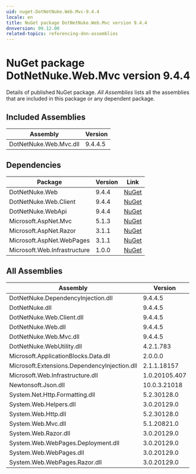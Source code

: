 ```yaml
---
uid: nuget-DotNetNuke.Web.Mvc-9.4.4
locale: en
title: NuGet package DotNetNuke.Web.Mvc version 9.4.4
dnnversion: 09.12.00
related-topics: referencing-dnn-assemblies
---
```


# NuGet package DotNetNuke.Web.Mvc version 9.4.4
Details of published NuGet package.
*All Assemblies* lists all the assemblies that are included in this package or any dependent package.

## Included Assemblies

|Assembly|Version|
|---|---|
|DotNetNuke.Web.Mvc.dll|9.4.4.5|

## Dependencies

|Package|Version|Link|
|---|---|---|
|DotNetNuke.Web|9.4.4|[NuGet](https://www.nuget.org/packages/DotNetNuke.Web/9.4.4)|
|DotNetNuke.Web.Client|9.4.4|[NuGet](https://www.nuget.org/packages/DotNetNuke.Web.Client/9.4.4)|
|DotNetNuke.WebApi|9.4.4|[NuGet](https://www.nuget.org/packages/DotNetNuke.WebApi/9.4.4)|
|Microsoft.AspNet.Mvc|5.1.3|[NuGet](https://www.nuget.org/packages/Microsoft.AspNet.Mvc/5.1.3)|
|Microsoft.AspNet.Razor|3.1.1|[NuGet](https://www.nuget.org/packages/Microsoft.AspNet.Razor/3.1.1)|
|Microsoft.AspNet.WebPages|3.1.1|[NuGet](https://www.nuget.org/packages/Microsoft.AspNet.WebPages/3.1.1)|
|Microsoft.Web.Infrastructure|1.0.0|[NuGet](https://www.nuget.org/packages/Microsoft.Web.Infrastructure/1.0.0)|

## All Assemblies

|Assembly|Version|
|---|---|
|DotNetNuke.DependencyInjection.dll|9.4.4.5|
|DotNetNuke.dll|9.4.4.5|
|DotNetNuke.Web.Client.dll|9.4.4.5|
|DotNetNuke.Web.dll|9.4.4.5|
|DotNetNuke.Web.Mvc.dll|9.4.4.5|
|DotNetNuke.WebUtility.dll|4.2.1.783|
|Microsoft.ApplicationBlocks.Data.dll|2.0.0.0|
|Microsoft.Extensions.DependencyInjection.dll|2.1.1.18157|
|Microsoft.Web.Infrastructure.dll|1.0.20105.407|
|Newtonsoft.Json.dll|10.0.3.21018|
|System.Net.Http.Formatting.dll|5.2.30128.0|
|System.Web.Helpers.dll|3.0.20129.0|
|System.Web.Http.dll|5.2.30128.0|
|System.Web.Mvc.dll|5.1.20821.0|
|System.Web.Razor.dll|3.0.20129.0|
|System.Web.WebPages.Deployment.dll|3.0.20129.0|
|System.Web.WebPages.dll|3.0.20129.0|
|System.Web.WebPages.Razor.dll|3.0.20129.0|


